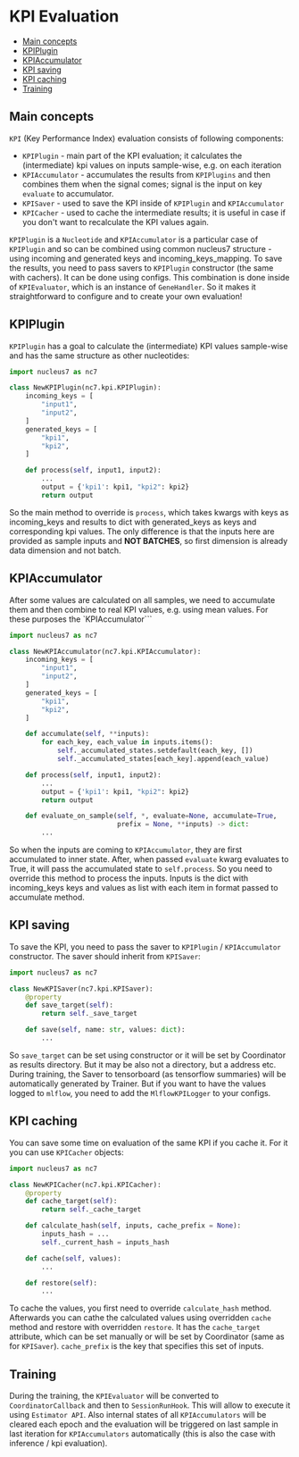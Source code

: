 KPI Evaluation
==============

- [Main concepts](#concepts)
- [KPIPlugin](#kpiplugin)
- [KPIAccumulator](#kpiaccumulator)
- [KPI saving](#saving)
- [KPI caching](#caching)
- [Training](#training)


## Main concepts <a name="concepts"></a>

`KPI` (Key Performance Index) evaluation consists of following components:

* `KPIPlugin` - main part of the KPI evaluation; it calculates the
(intermediate) kpi values on inputs sample-wise, e.g. on each iteration 
* `KPIAccumulator` - accumulates the results from `KPIPlugins` and then combines
them when the signal comes; signal is the input on key `evaluate` to
accumulator. 
* `KPISaver` - used to save the KPI inside of `KPIPlugin` and `KPIAccumulator`
* `KPICacher` - used to cache the intermediate results; it is useful in case
if you don't want to recalculate the KPI values again. 

`KPIPlugin` is a `Nucleotide` and `KPIAccumulator` is a particular case of 
`KPIPlugin` and so can be combined using
common nucleus7 structure - using incoming and generated keys and
incoming_keys_mapping.
To save the results, you need to pass savers to `KPIPlugin` constructor
(the same with cachers). It can be done using configs.
This combination is done inside of `KPIEvaluator`, which
is an instance of `GeneHandler`. So it makes it straightforward to configure and
to create your own evaluation!

## KPIPlugin <a name="kpiplugin"></a>


`KPIPlugin` has a goal to calculate the (intermediate) KPI values sample-wise
and has the same structure as other nucleotides:

```python
import nucleus7 as nc7

class NewKPIPlugin(nc7.kpi.KPIPlugin):
    incoming_keys = [
        "input1",
        "input2",
    ]
    generated_keys = [
        "kpi1",
        "kpi2",
    ]

    def process(self, input1, input2):
        ...
        output = {'kpi1': kpi1, "kpi2": kpi2}
        return output
```

So the main method to override is `process`, which takes kwargs with keys as
incoming_keys and results to dict with generated_keys as keys and corresponding
kpi values. The only difference is that the inputs here are provided as
sample inputs and **NOT BATCHES**, so first dimension is already data dimension
and not batch.

## KPIAccumulator <a name="kpiaccumulator"></a>

After some values are calculated on all samples, we need to accumulate them and
then combine to real KPI values, e.g. using mean values. For these purposes
the `KPIAccumulator```

```python
import nucleus7 as nc7

class NewKPIAccumulator(nc7.kpi.KPIAccumulator):
    incoming_keys = [
        "input1",
        "input2",
    ]
    generated_keys = [
        "kpi1",
        "kpi2",
    ]

    def accumulate(self, **inputs):
        for each_key, each_value in inputs.items():
            self._accumulated_states.setdefault(each_key, [])
            self._accumulated_states[each_key].append(each_value)

    def process(self, input1, input2):
        ...
        output = {'kpi1': kpi1, "kpi2": kpi2}
        return output

    def evaluate_on_sample(self, *, evaluate=None, accumulate=True,
                           prefix = None, **inputs) -> dict:
        ...

```

So when the inputs are coming to `KPIAccumulator`, they are first accumulated
to inner state. After, when passed `evaluate` kwarg evaluates to True, it will
pass the accumulated state to `self.process`. So you need to override this
method to process the inputs. Inputs is the dict with incoming_keys keys and
values as list with each item in format passed to accumulate method.  

## KPI saving <a name="saving"></a>

To save the KPI, you need to pass the saver to `KPIPlugin` / `KPIAccumulator`
constructor. The saver should inherit from `KPISaver`:

```python
import nucleus7 as nc7

class NewKPISaver(nc7.kpi.KPISaver):
    @property
    def save_target(self):
        return self._save_target

    def save(self, name: str, values: dict):
        ...
```

So `save_target` can be set using constructor or it will be set by Coordinator
as results directory. But it may be also not a directory, but a address etc.
During training, the Saver to tensorboard (as tensorflow summaries) will be
automatically generated by Trainer. But if you want to have the values logged
to `mlflow`, you need to add the `MlflowKPILogger` to your configs. 

## KPI caching <a name="caching"></a>

You can save some time on evaluation of the same KPI if you cache it. For it
you can use `KPICacher` objects:

```python
import nucleus7 as nc7

class NewKPICacher(nc7.kpi.KPICacher):
    @property
    def cache_target(self):
        return self._cache_target

    def calculate_hash(self, inputs, cache_prefix = None):
        inputs_hash = ...
        self._current_hash = inputs_hash

    def cache(self, values):
        ...

    def restore(self):
        ...
```

To cache the values, you first need to override `calculate_hash` method.
Afterwards you can cathe the calculated values using overridden `cache` method
and restore with overridden `restore`. It has the `cache_target` attribute,
which can be set manually or will be set by Coordinator
(same as for `KPISaver`). `cache_prefix` is the key that specifies this set of
inputs. 

## Training <a name="training"></a>

During the training, the `KPIEvaluator` will be converted to
`CoordinatorCallback` and then to `SessionRunHook`. This will allow to execute
it using `Estimator API`. Also internal states of all `KPIAccumulators` will
be cleared each epoch and the evaluation will be triggered on last sample in
last iteration for `KPIAccumulators` automatically (this is also the case with
inference / kpi evaluation).
